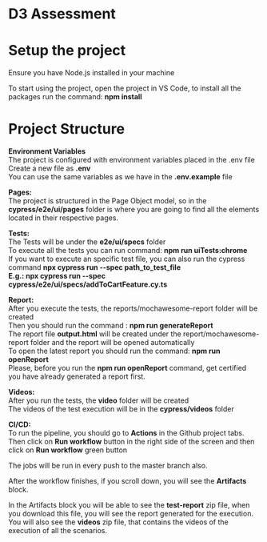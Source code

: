 # D3 Assessment

# Setup the project
Ensure you have Node.js installed in your machine <br> 

To start using the project, open the project in VS Code, to install all the packages run the command: **npm install**

# Project Structure

**Environment Variables** <br>
The project is configured with environment variables placed in the .env file <br>
Create a new file as **.env** <br>
You can use the same variables as we have in the **.env.example** file


**Pages:** <br>
The project is structured in the Page Object model, so in the **cypress/e2e/ui/pages** folder is where you are going to find all the elements located in their respective pages.


**Tests:** <br>
The Tests will be under the **e2e/ui/specs** folder <br> 
To execute all the tests you can run command: **npm run uiTests:chrome** <br>
If you want to execute an specific test file, you can also run the cypress command **npx cypress run --spec path_to_test_file** <br>
**E.g.: npx cypress run --spec cypress/e2e/ui/specs/addToCartFeature.cy.ts**


**Report:** <br>
After you execute the tests, the reports/mochawesome-report folder will be created <br>
Then you should run the command : **npm run generateReport** <br>
The report file **output.html** will be created under the report/mochawesome-report folder and the report will be opened automatically <br>
To open the latest report you should run the command: **npm run openReport** <br>
Please, before you run the **npm run openReport** command, get certified you have already generated a report first.


**Videos:** <br>
After you run the tests, the **video** folder will be created <br>
The videos of the test execution will be in the **cypress/videos** folder

**CI/CD:** <br>
To run the pipeline, you should go to **Actions** in the Github project tabs. Then click on **Run workflow** button in the right side of the screen and then click on 
**Run workflow** green button<br>

The jobs will be run in every push to the master branch also. <br>

After the workflow finishes, if you scroll down, you will see the **Artifacts** block. <br>


In the Artifacts block you will be able to see the **test-report** zip file, when you download this file, you will see the report generated for the execution.<br>
You will also see the **videos** zip file, that contains the videos of the execution of all the scenarios.
